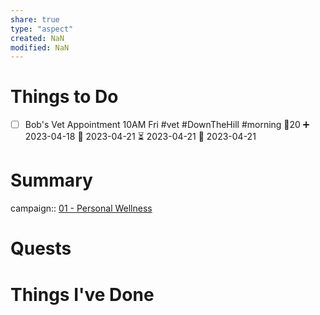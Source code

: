 ```yaml
---
share: true
type: "aspect"
created: NaN 
modified: NaN
---
```


# Things to Do
- [ ] Bob's Vet Appointment 10AM Fri #vet #DownTheHill #morning 🥄20 ➕ 2023-04-18 📅 2023-04-21 ⏳ 2023-04-21 🛫 2023-04-21 
# Summary
campaign:: [01 - Personal Wellness](./01%20-%20Personal%20Wellness.md)

# Quests

# Things I've Done